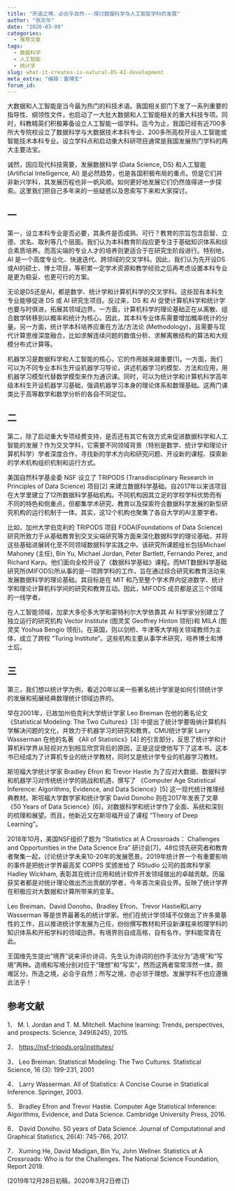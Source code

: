 ```yaml
---
title: "所造之境，必合乎自然---探讨数据科学与人工智能学科的发展"
author: "张志华"
date: "2020-03-09"
categories:
  - 推荐文章
tags:
  - 数据科学
  - 人工智能
  - 统计学
slug: what-it-creates-is-natural-DS-AI-development
meta_extra: "编辑：雷博文"
forum_id: 
---
```


大数据和人工智能是当今最为热门的科技术语。我国相关部门下发了一系列重要的指导性、纲领性文件，也启动了一大批大数据和人工智能相关的重大科技专项。同时，科教精英们积极筹备设立人工智能一级学科。迄今为止，我国已经有近700多所大专院校设立了数据科学与大数据技术本科专业、200多所高校开设人工智能或智能技术本科专业。设立学科点和启动重大科研项目通常是我国发展热门学科的两大主要法宝。

诚然，因应现代科技需要，发展数据科学 (Data Science, DS) 和人工智能 (Artificial Intelligence, AI) 是必然趋势，也是各国积极布局的重点。但是它们并非新兴学科，其发展历程也非一帆风顺。如何更好地发展它们仍然值得进一步探索。这里我们把自己多年来的一些疑惑以及思索写下来和大家探讨。

## 一

第一，设立本科专业是否必要，其条件是否成熟、可行？教育的宗旨包含启智、立德、求名、取利等几个层面。我们认为本科教育阶段应更专注于基础知识体系和综合素质培养。而高尖端的专业人才的培养则更适合于在研究生阶段进行。特别地，AI 是一个高度专业化、快速迭代、跨领域的交叉学科。因此，我们认为先开设DS或AI的硕士、博士项目，等积累一定学术资源和教学经验之后再考虑设置本科专业是更为稳妥、也更可行的方案。

无论是DS还是AI，都是数学、统计学和计算机科学的交叉学科。这些现有本科生专业能够促进 DS 或 AI 研究生项目。反过来，DS 和 AI 促使计算机科学和统计学也要与时俱进，拓展其领域边界。一方面，计算机科学的理论基础正在从离散、组合数学转移到以概率和统计为核心。因此，其本科专业体系需要增加概率统计的分量。另一方面，统计学本科培养应重在方法/方法论 (Methodology)，且需要与现代计算思维深度融合，比如求解连续问题的数值分析、求解离散结构的算法和大规模分布式计算等。

机器学习是数据科学和人工智能的核心，它的作用越来越重要[1]。一方面，我们可以为不同专业本科生开设机器学习导论，讲述机器学习的模型、方法和应用，用机器学习模型代替数学模型来作为通识课。同时，可以为统计学和计算机科学高年级本科生开设机器学习基础，强调机器学习本身的理论体系和数理基础。这两门课类比于高等数学和数学分析的各自不同定位。

## 二

第二，除了启动重大专项经费支持，是否还有其它有效方式来促进数据科学和人工智能的发展？作为交叉学科，它需要不同领域背景（特别是数学、统计学和理论计算机科学）学者深度合作，寻找新的学术方向和研究问题、开设新的课程、探索新的学术机构组织机制和运行方式。

美国自然科学基金委 NSF 设立了 TRIPODS (Transdisciplinary Research in Principles of Data Science) 项目[2] 来建立数据科学基础。自2017年以来该项目在大学里建立了12所数据科学基础机构。不同机构因其立足的学校学科优势而有不同的特色和侧重点，但都集学术研究、教育以及探索符合数据科学发展的新型研究机构的运行机制于一体。其实，这12个机构也聚集了各自大学的AI主要学者。

比如，加州大学伯克利的 TRIPODS 项目 FODA(Foundations of Data Science) 研究所致力于从基础教育到交叉尖端研究等方面来深化数据科学的理论基础，并将这些基础进展转化至不同领域数据科学实践之中。该研究所课题组长包括Michael Mahoney (主任), Bin Yu, Michael Jordan, Peter Bartlett, Fernando Perez, and Richard Karp。他们面向全校开设了《数据科学基础》课程。而MIT数据科学基础研究所(MIFODS)所从事的是一项跨学科的工作，旨在通过综合研究和教育活动来发展数据科学的理论基础。其目标是在 MIT 和乃至整个学术界内促进数学、统计学和理论计算机科学间的研究和教育互动。因此，MIFODS 成员都是这三个领域的一线学者。

在人工智能领域，加拿大多伦多大学和蒙特利尔大学依靠其 AI 科学家分别建立了独立运行的研究机构 Vector Institute (图灵奖 Geoffrey Hinton 领衔)和 MILA (图灵奖 Yoshua Bengio 领衔)。在英国，则以剑桥、牛津等大学相关领域教师为主体，成立了跨校 “Turing Institute”。这些机构主要从事学术研究，培养博士和博士后。

## 三

第三，我们想以统计学为例，看近20年以来一些著名统计学家是如何引领统计学的发展和拓展经典数理统计领域边界的。

早在2001年，已故加州伯克利大学统计学家 Leo Breiman 在他的著名论文 《Statistical Modeling: The Two Cultures》[3] 中提出了统计学要吸纳计算机科学解决问题的文化，并致力于机器学习的研究和教育。CMU统计学家 Larry Wasserman 在他的名著 《All of Statistics》[4] 的引言部分，反思了统计学和计算机科学界从轻视对方到相互欣赏背后的原因，正是这促使他写下了这本书。这本书已经成为了计算机专业的统计学教材，同时又是统计学专业的机器学习教材。

斯坦福大学统计学家 Bradley Efron 和 Trevor Hastie 为了应对大数据、数据科学和机器学习对传统统计学的挑战和机遇，撰写了 《Computer Age Statistical Inference: Algorithms, Evidence, and Data Science》[5] 这一现代统计推理经典教材。斯坦福大学数学家和统计学家 David Donoho 则在2017年发表了文章 《50 Years of Data Science》[6]，对数据科学和统计学作了全面、系统和深刻的梳理和展望。而且，他新近又在斯坦福开设了课程 “Theory of Deep Learning”。

2018年10月，美国NSF组织了题为 “Statistics at A Crossroads： Challenges and Opportunities in the Data Science Era” 研讨会[7]，48位领先研究者和教育者聚集一起，讨论统计学未来10-20年的发展愿景。2019年统计界一个有重要影响的事件是把统计学界最高奖 COPPS 奖颁发给了 RStudio 公司的首席科学家Hadley Wickham, 表彰其在统计应用和统计软件开发领域做出的卓越贡献。历届获奖者都是对统计理论做出杰出贡献的学者，今年首次来自业界。反映了统计学界在积极应对大数据和计算所带来的变革。

Leo Breiman、David Donoho、Bradley Efron、Trevor Hastie和Larry Wasserman 等是世界最著名的统计学家。他们在统计学领域不仅做出了许多奠基性的工作，且以推进统计学发展为己任，纷纷撰写教材和开设新课程来梳理学科的知识体系和开拓学科的领域边界。有境界则自成高格，自有名作，学科能常青在此。

王国维先生提出“境界”说来评价诗词，先生认为诗词的创作手法分为“造境”和“写境”两种。造境和写境分别对应于“理想”和“写实”，然而这两者常常浑然一体，颇难区分。所造之境，必合乎自然；所写之境，亦必邻于理想。发展学科不也应遵循此法乎！

## 参考文献

1．	M. I. Jordan and T. M. Mitchell. Machine learning: Trends, perspectives, and prospects. Science, 349(6245), 2015.

2．	https://nsf-tripods.org/institutes/

3．	Leo Breiman. Statistical Modeling: The Two Cultures. Statistical Science, 16 (3): 199-231, 2001

4．	Larry Wasserman. All of Statistics: A Concise Course in Statistical Inference. Springer, 2003.

5．	Bradley Efron and Trevor Hastie. Computer Age Statistical Inference: Algorithms, Evidence, and Data Science. Cambridge University Press, 2016.

6．	David Donoho. 50 years of Data Science. Journal of Computational and Graphical Statistics, 26(4): 745-766, 2017.  

7．	Xuming He, David Madigan, Bin Yu, John Wellner. Statistics at A Crossroads: Who is for the Challenges. The National Science Foundation, Report 2019. 

(2019年12月28日初稿，2020年3月2日修订)
